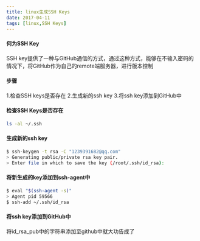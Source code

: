 ```yaml
---
title: linux生成SSH Keys  
date: 2017-04-11  
tags: [linux,SSH Keys]
---
```

#### 何为SSH Key
SSH key提供了一种与GitHub通信的方式，通过这种方式，能够在不输入密码的情况下，将GitHub作为自己的remote端服务器，进行版本控制

#### 步骤
1.检查SSH keys是否存在
2.生成新的ssh key
3.将ssh key添加到GitHub中

#### 检查SSH Keys是否存在
``` bash
ls -al ~/.ssh
```

#### 生成新的ssh key
``` bash
$ ssh-keygen -t rsa -C "1239391682@qq.com"
> Generating public/private rsa key pair.
> Enter file in which to save the key (/root/.ssh/id_rsa): 
```

#### 将新生成的key添加到ssh-agent中
``` bash
$ eval "$(ssh-agent -s)"
> Agent pid 59566
$ ssh-add ~/.ssh/id_rsa
```

#### 将ssh key添加到GitHub中
将id_rsa_pub中的字符串添加至github中就大功告成了